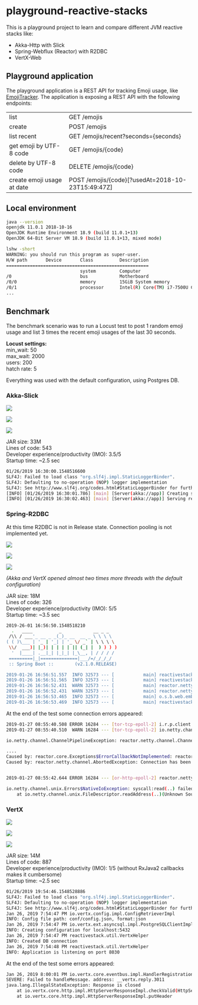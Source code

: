# playground-reactive-stacks

This is a playground project to learn and compare different JVM reactive stacks like:

- Akka-Http with Slick
- Spring-Webflux (Reactor) with R2DBC
- VertX-Web


## Playground application

The playground application is a REST API for tracking Emoji usage, like [EmojiTracker](http://emojitracker.com/).
The application is exposing a REST API with the following endpoints:

|||
|---|---|
|list |GET /emojis |
|create |POST /emojis |
|list recent |GET /emojis/recent?seconds={seconds} |
|get emoji by UTF-8 code |GET /emojis/{code} |
|delete by UTF-8 code |DELETE /emojis/{code} |
|create emoji usage at date |POST /emojis/{code}[?usedAt=2018-10-23T15:49:47Z] |


## Local environment

```bash
java --version
openjdk 11.0.1 2018-10-16
OpenJDK Runtime Environment 18.9 (build 11.0.1+13)
OpenJDK 64-Bit Server VM 18.9 (build 11.0.1+13, mixed mode)
```

```bash
lshw -short
WARNING: you should run this program as super-user.
H/W path       Device       Class          Description
======================================================
                            system         Computer
/0                          bus            Motherboard
/0/0                        memory         15GiB System memory
/0/1                        processor      Intel(R) Core(TM) i7-7500U CPU @ 2.70GHz
...
```


## Benchmark

The benchmark scenario was to run a Locust test to post 1 random emoji usage and list 3 times the recent emoji usages 
of the last 30 seconds.

**Locust settings:**  
min_wait: 50  
max_wait: 2000  
users: 200  
hatch rate: 5

Everything was used with the default configuration, using Postgres DB.


### Akka-Slick

![](test/images/akka-locust1.jpg)

![](test/images/akka-locust2.jpg)

![](test/images/akka-visualvm.jpg)

JAR size: 33M  
Lines of code: 543  
Developer experience/productivity (IMO): 3.5/5  
Startup time: ~2.5 sec
```bash
01/26/2019 16:30:00.1548516600
SLF4J: Failed to load class "org.slf4j.impl.StaticLoggerBinder".
SLF4J: Defaulting to no-operation (NOP) logger implementation
SLF4J: See http://www.slf4j.org/codes.html#StaticLoggerBinder for further details.
[INFO] [01/26/2019 16:30:01.786] [main] [Server(akka://app)] Creating server...
[INFO] [01/26/2019 16:30:02.463] [main] [Server(akka://app)] Serving requests on port 8010
```


### Spring-R2DBC

At this time R2DBC is not in Release state. Connection pooling is not implemented yet.

![](test/images/spring-locust1.jpg)

![](test/images/spring-locust2.jpg)

![](test/images/spring-visualvm.jpg)

*(Akka and VertX opened almost two times more threads with the default configuration)*

JAR size: 18M  
Lines of code: 326  
Developer experience/productivity (IMO): 5/5  
Startup time: ~3.5 sec
```bash
2019-26-01 16:56:50.1548518210
  .   ____          _            __ _ _
 /\\ / ___'_ __ _ _(_)_ __  __ _ \ \ \ \
( ( )\___ | '_ | '_| | '_ \/ _` | \ \ \ \
 \\/  ___)| |_)| | | | | || (_| |  ) ) ) )
  '  |____| .__|_| |_|_| |_\__, | / / / /
 =========|_|==============|___/=/_/_/_/
 :: Spring Boot ::        (v2.1.0.RELEASE)

2019-01-26 16:56:51.557  INFO 32573 --- [           main] reactivestack.SpringBApplication         : Starting SpringBApplication on zoli-laptop2 with PID 32573 (/home/zoli/drive/work/code/github/playground-reactive-stacks/spring-r2dbc/build/libs/spring-r2dbc-0.0.1-SNAPSHOT.jar started by zoli in /home/zoli/drive/work/code/github/playground-reactive-stacks/spring-r2dbc/build/libs)
2019-01-26 16:56:51.565  INFO 32573 --- [           main] reactivestack.SpringBApplication         : No active profile set, falling back to default profiles: default
2019-01-26 16:56:52.431  WARN 32573 --- [           main] reactor.netty.tcp.TcpResources           : [http] resources will use the default LoopResources: DefaultLoopResources {prefix=reactor-http, daemon=true, selectCount=4, workerCount=4}
2019-01-26 16:56:52.431  WARN 32573 --- [           main] reactor.netty.tcp.TcpResources           : [http] resources will use the default ConnectionProvider: PooledConnectionProvider {name=http, poolFactory=reactor.netty.resources.ConnectionProvider$$Lambda$243/0x000000080036e840@4e07b95f}
2019-01-26 16:56:53.465  INFO 32573 --- [           main] o.s.b.web.embedded.netty.NettyWebServer  : Netty started on port(s): 8020
2019-01-26 16:56:53.469  INFO 32573 --- [           main] reactivestack.SpringBApplication         : Started SpringBApplication in 2.647 seconds (JVM running for 3.216)
```

At the end of the test some connection errors appeared:
```bash
2019-01-27 08:55:40.508 ERROR 16284 --- [tor-tcp-epoll-2] i.r.p.client.ReactorNettyClient          : Error: SEVERITY_LOCALIZED=FATAL, SEVERITY_NON_LOCALIZED=FATAL, CODE=53300, MESSAGE=sorry, too many clients already, FILE=proc.c, LINE=339, ROUTINE=InitProcess
2019-01-27 08:55:40.510  WARN 16284 --- [tor-tcp-epoll-2] io.netty.channel.DefaultChannelPipeline  : An exceptionCaught() event was fired, and it reached at the tail of the pipeline. It usually means the last handler in the pipeline did not handle the exception.

io.netty.channel.ChannelPipelineException: reactor.netty.channel.ChannelOperationsHandler.handlerRemoved() has thrown an exception.

....
Caused by: reactor.core.Exceptions$ErrorCallbackNotImplemented: reactor.netty.channel.AbortedException: Connection has been closed
Caused by: reactor.netty.channel.AbortedException: Connection has been closed
```
```bash

2019-01-27 08:55:42.644 ERROR 16284 --- [or-http-epoll-2] reactor.netty.tcp.TcpServer              : [id: 0xd8fc67fd, L:/0:0:0:0:0:0:0:1%0:8020 - R:/0:0:0:0:0:0:0:1%0:34342] onUncaughtException(SimpleConnection{channel=[id: 0xd8fc67fd, L:/0:0:0:0:0:0:0:1%0:8020 - R:/0:0:0:0:0:0:0:1%0:34342]})

io.netty.channel.unix.Errors$NativeIoException: syscall:read(..) failed: Connection reset by peer
	at io.netty.channel.unix.FileDescriptor.readAddress(..)(Unknown Source) ~[netty-transport-native-unix-common-4.1.31.Final.jar:4.1.31.Final]

```


### VertX

![](test/images/vertx-locust1.jpg)

![](test/images/vertx-locust2.jpg)

![](test/images/vertx-visualvm.jpg)

JAR size: 14M  
Lines of code: 887  
Developer experience/productivity (IMO): 1/5 (without RxJava2 callbacks makes it cumbersome)  
Startup time: ~2.5 sec
```bash
01/26/2019 19:54:46.1548528886
SLF4J: Failed to load class "org.slf4j.impl.StaticLoggerBinder".
SLF4J: Defaulting to no-operation (NOP) logger implementation
SLF4J: See http://www.slf4j.org/codes.html#StaticLoggerBinder for further details.
Jan 26, 2019 7:54:47 PM io.vertx.config.impl.ConfigRetrieverImpl
INFO: Config file path: conf/config.json, format:json
Jan 26, 2019 7:54:47 PM io.vertx.ext.asyncsql.impl.PostgreSQLClientImpl
INFO: Creating configuration for localhost:5432
Jan 26, 2019 7:54:47 PM reactivestack.util.VertxHelper
INFO: Created DB connection
Jan 26, 2019 7:54:48 PM reactivestack.util.VertxHelper
INFO: Application is listening on port 8030
```

At the end of the test some errors appeared:
```bash
Jan 26, 2019 8:00:01 PM io.vertx.core.eventbus.impl.HandlerRegistration
SEVERE: Failed to handleMessage. address: __vertx.reply.3011
java.lang.IllegalStateException: Response is closed
	at io.vertx.core.http.impl.HttpServerResponseImpl.checkValid(HttpServerResponseImpl.java:564)
	at io.vertx.core.http.impl.HttpServerResponseImpl.putHeader
```
